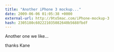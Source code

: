 ```yaml
---
title: "Another iPhone 3 mockup..."
date: 2009-06-06 01:05:38 +0000
external-url: http://9to5mac.com/iPhone-mockup-3
hash: 2305180c602221035082640b5688fbdf
---
```


Another one we like...



thanks Kane


          

